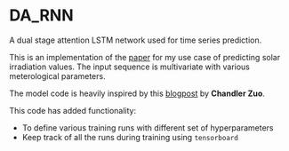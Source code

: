 # DA_RNN

A dual stage attention LSTM network used for time series prediction.

This is an implementation of the [paper](https://arxiv.org/abs/1704.02971) for my use case
of predicting solar irradiation values. The input sequence is multivariate with various
meterological parameters.

The model code is heavily inspired by this [blogpost](https://chandlerzuo.github.io/blog/2017/11/darnn) by **Chandler Zuo**.

This code has added functionality:
* To define various training runs with different set of hyperparameters
* Keep track of all the runs during training using `tensorboard`
